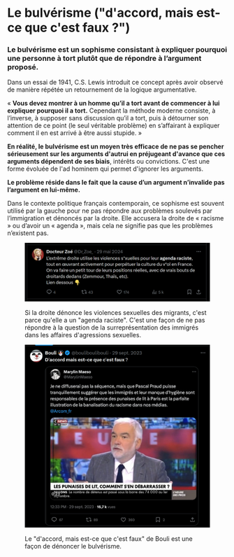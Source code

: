 # Le bulvérisme ("d'accord, mais est-ce que c'est faux ?")

### Le bulvérisme est un sophisme consistant à expliquer pourquoi une personne à tort plutôt que de répondre à l’argument proposé.

Dans un essai de 1941, C.S. Lewis introduit ce concept après avoir observé de manière répétée un retournement de la logique argumentative.

« **Vous devez montrer à un homme qu’il a tort avant de commencer à lui expliquer pourquoi il a tort.** Cependant la méthode moderne consiste, à l’inverse, à supposer sans discussion qu’il a tort, puis à détourner son attention de ce point (le seul véritable problème) en s’affairant à expliquer comment il en est arrivé à être aussi stupide. »

**En réalité, le bulvérisme est un moyen très efficace de ne pas se pencher sérieusement sur les arguments d'autrui en préjugeant d'avance que ces arguments dépendent de ses biais**, intérêts ou convictions. C'est une forme évoluée de l'ad hominem qui permet d'ignorer les arguments.

**Le problème réside dans le fait que la cause d’un argument n’invalide pas l’argument en lui-même.**

Dans le contexte politique français contemporain, ce sophisme est souvent utilisé par la gauche pour ne pas répondre aux problèmes soulevés par l’immigration et dénoncés par la droite. Elle accusera la droite de « racisme » ou d’avoir un « agenda », mais cela ne signifie pas que les problèmes n’existent pas.

<figure><img src="../.gitbook/assets/image (3) (1) (1) (1) (1).png" alt=""><figcaption><p>Si la droite dénonce les violences sexuelles des migrants, c'est parce qu'elle a un "agenda raciste". C'est une façon de ne pas répondre à la question de la surreprésentation des immigrés dans les affaires d'agressions sexuelles.</p></figcaption></figure>

<figure><img src="../.gitbook/assets/image (4) (1) (1) (1).png" alt=""><figcaption><p>Le "d'accord, mais est-ce que c'est faux" de Bouli est une façon de dénoncer le bulvérisme.</p></figcaption></figure>
